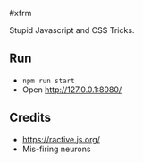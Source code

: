 #xfrm

Stupid Javascript and CSS Tricks.

## Run
- `npm run start`
- Open http://127.0.0.1:8080/

## Credits
- https://ractive.js.org/
- Mis-firing neurons

